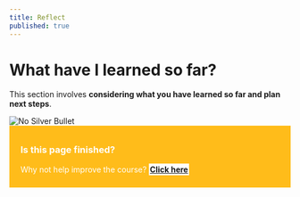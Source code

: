 ```yaml
---
title: Reflect
published: true
---
```


# What have I learned so far?

This section involves **considering what you have learned so far and plan next steps**.

<img src="{{ site.baseurl }}/img/visual-thinkery/silver-bullet.png" alt="No Silver Bullet">

<div style="background:#FFBC1A; padding:10px; padding-left:20px; color:white;">
<h3>Is this page finished?</h3>
<p>Why not help improve the course? <strong><a style="background:white; padding:2px;" href="https://github.com/thinkoutloudclub/badge-course/wiki/Help-improve-the-Open-Badges-101-course">Click here</a></strong></p>
</div>

